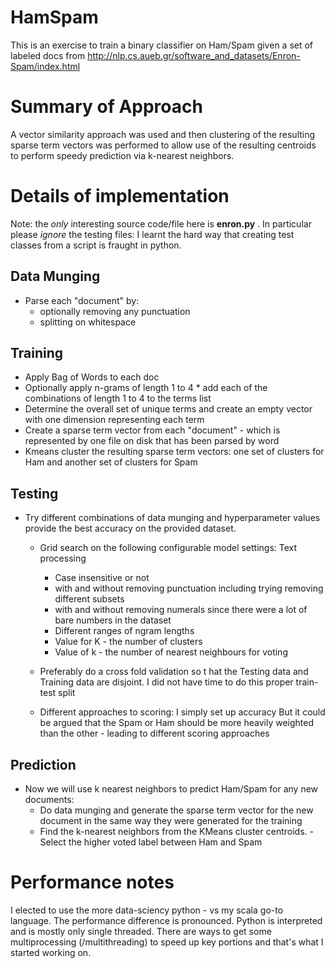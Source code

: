 # HamSpam

This is an exercise to train a binary classifier on Ham/Spam given a set of labeled docs from http://nlp.cs.aueb.gr/software_and_datasets/Enron-Spam/index.html

# Summary of Approach

A vector similarity approach was used and then clustering of the resulting sparse term vectors was performed to allow use of the resulting centroids to perform speedy prediction via k-nearest neighbors.

# Details of implementation

Note: the _only_ interesting source code/file here is **enron.py** . In particular please _ignore_ the testing files: I learnt the hard way that creating test classes from a script is fraught in python. 

## Data Munging
* Parse each "document" by:
   * optionally removing any punctuation
   *  splitting on whitespace
## Training
* Apply Bag of Words to each doc
*  Optionally apply  n-grams of length 1 to 4
        * add each of the combinations of length 1 to 4 to the terms list
* Determine the overall set of unique terms and create an empty vector with one dimension representing each term
* Create a sparse term vector from each "document" - which is represented by one file on disk that has been parsed by word
* Kmeans cluster the resulting sparse term vectors:  one set of clusters for Ham and another set of clusters for Spam

## Testing
* Try different combinations of data munging and hyperparameter values provide the best accuracy on the provided dataset. 
    * Grid search on the following configurable model settings: 
        Text processing
         * Case insensitive or not
         *  with and without removing punctuation including trying removing different subsets
         * with and without removing numerals since there were a lot of bare numbers in the dataset
         *  Different ranges of ngram lengths
      * Value for K - the number of clusters
      * Value of k - the number of nearest neighbours for voting
          
     * Preferably do a cross fold validation so t hat the Testing data and Training data are disjoint.  I did not have time to do this proper train-test split
  * Different approaches to scoring:  I simply set up  accuracy  But it could be argued that the Spam or Ham should be more heavily weighted than the other - leading to different scoring approaches

## Prediction
* Now we will use k nearest neighbors to predict Ham/Spam for any new documents:
     -  Do data munging and generate the sparse term vector for the new document in the same way they were generated for the training
     -  Find the k-nearest neighbors from the KMeans cluster centroids. 
      - Select the higher voted label between Ham and Spam

# Performance notes

I elected to use the more data-sciency python - vs my scala go-to language.  The performance difference is pronounced.  Python is interpreted and is mostly only  single threaded. There are ways to get some multiprocessing (/multithreading)  to speed up key portions and that's what I started working on.
